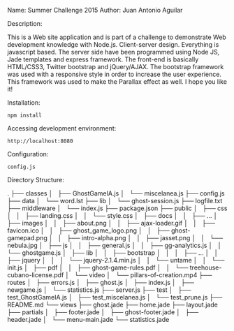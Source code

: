 Name: Summer Challenge 2015
Author: Juan Antonio Aguilar

Description:

This is a Web site application and is part of a challenge to demonstrate Web development knowledge with Node.js.
Client-server design. Everything is javascript based. The server side have been programmed using Node JS, Jade templates and express framework. The front-end is basically HTML/CSS3, Twitter bootstrap and jQuery/AJAX. The bootstrap framework was used with a responsive style in order to increase the user experience. This framework was used to make the Parallax effect as well. 
I hope you like it!

Installation:

	npm install

Accessing development environment:

	http://localhost:8080

Configuration:

	config.js

Directory Structure:

.
├── classes
│   ├── GhostGameIA.js
│   └── miscelanea.js
├── config.js
├── data
│   └── word.lst
├── lib
│   └── ghost-session.js
├── logfile.txt
├── middleware
│   └── index.js
├── package.json
├── public
│   ├── css
│   │   ├── landing.css
│   │   └── style.css
│   ├── docs
│   │   ├── ...
│   ├── images
│   │   ├── about.png
│   │   ├── ajax-loader.gif
│   │   ├── favicon.ico
│   │   ├── ghost_game_logo.png
│   │   ├── ghost-gamepad.png
│   │   ├── intro-alpha.png
│   │   ├── jasset.png
│   │   └── nebula.jpg
│   ├── js
│   │   ├── general.js
│   │   ├── gg-analytics.js
│   │   └── ghostgame.js
│   ├── lib
│   │   ├── bootstrap
│   │   │   ├── ...
│   │   ├── jquery
│   │   │   └── jquery-2.1.4.min.js
│   │   └── untame
│   │       └── init.js
│   ├── pdf
│   │   ├── ghost-game-rules.pdf
│   │   └── treehouse-cubano-license.pdf
│   └── video
│       └── pillars-of-creation.mp4
├── routes
│   ├── errors.js
│   ├── ghost.js
│   ├── index.js
│   ├── newgame.js
│   └── statistics.js
├── server.js
├── test
│   ├── test_GhostGameIA.js
│   ├── test_miscelanea.js
│   └── test_prune.js
├── README.md
└── views
    ├── ghost.jade
    ├── home.jade
    ├── layout.jade
    ├── partials
    │   ├── footer.jade
    │   ├── ghost-footer.jade
    │   ├── header.jade
    │   └── menu-main.jade
    └── statistics.jade